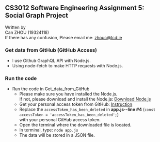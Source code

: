 ## CS3012 Software Engineering Assignment 5: **Social Graph Project**  

Written by  
Can ZHOU (19324118)  
If there has any confusion, Please email me: zhouc@tcd.ie

### Get data from GitHub (GitHub Access)  
- I use Github GraphQL API with Node.js.
- Using node-fetch to make HTTP requests with Node.js.

### Run the code
- Run the code in Get_data_from_GitHub
    - Please make sure you have installed the Node.js.  
      If not, please download and install the Node.js: [Download Node.js](https://nodejs.org/en/)
    - Get your personal access token from GitHub: [Instruction](https://help.github.com/en/github/authenticating-to-github/creating-a-personal-access-token-for-the-command-line)   
    - Replace the `accessToken_has_been_deleted` in
      **app.js--line #4** (`const accessToken = 'accessToken_has_been_deleted';`)   
      with your personal GitHub access token.
    - Open the terminal where the downloaded file is located.
    - In terminal, type: `node app.js`
    - The data will be stored in a JSON file.